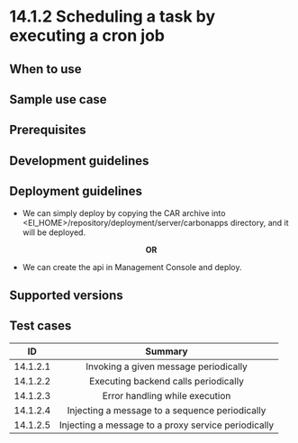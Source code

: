 # 14.1.2 Scheduling a task by executing a cron job

## When to use

## Sample use case

## Prerequisites

## Development guidelines

## Deployment guidelines

* We can simply deploy by copying the CAR archive into <EI_HOME>/repository/deployment/server/carbonapps directory, and it will be deployed.

<p align="center"><b> OR </b></p>

* We can create the api in Management Console and deploy.

## Supported versions

## Test cases

| ID         | Summary                                                              |
| -----------|:--------------------------------------------------------------------:|
| 14.1.2.1   | Invoking a given message periodically                                |
| 14.1.2.2   | Executing backend calls periodically                                 |
| 14.1.2.3   | Error handling while execution                                       |
| 14.1.2.4   | Injecting a message to a sequence periodically                       |
| 14.1.2.5   | Injecting a message to a proxy service periodically                  |
